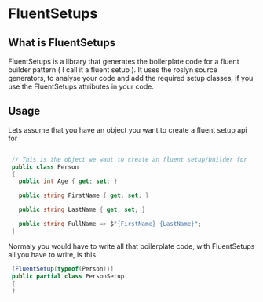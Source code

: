 # FluentSetups

## What is FluentSetups

FluentSetups is a library that generates the boilerplate code for a fluent builder pattern ( I call it a fluent setup ).
It uses the roslyn source generators, to analyse your code and add the required setup classes, if you use the FluentSetups attributes in your code.

## Usage 

Lets assume that you have an object you want to create a fluent setup api for


``` csharp

 // This is the object we want to create an fluent setup/builder for
 public class Person
 {
   public int Age { get; set; }

   public string FirstName { get; set; }

   public string LastName { get; set; }

   public string FullName => $"{FirstName} {LastName}";
 }

```

Normaly you would have to write all that boilerplate code, 
with FluentSetups all you have to write, is this.

``` csharp
 [FluentSetup(typeof(Person))]
 public partial class PersonSetup
 {
 }
```

